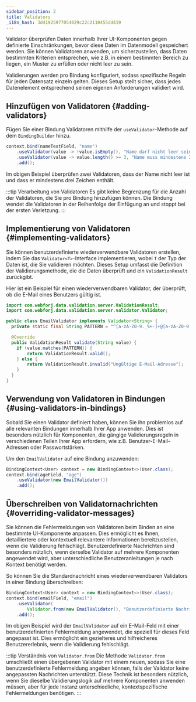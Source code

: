 ```yaml
---
sidebar_position: 2
title: Validators
_i18n_hash: 3d41925977054029c22c2110455dd419
---
```

Validator überprüfen Daten innerhalb Ihrer UI-Komponenten gegen definierte Einschränkungen, bevor diese Daten im Datenmodell gespeichert werden. Sie können Validatoren anwenden, um sicherzustellen, dass Daten bestimmten Kriterien entsprechen, wie z.B. in einem bestimmten Bereich zu liegen, ein Muster zu erfüllen oder nicht leer zu sein.

Validierungen werden pro Bindung konfiguriert, sodass spezifische Regeln für jeden Datensatz einzeln gelten. Dieses Setup stellt sicher, dass jedes Datenelement entsprechend seinen eigenen Anforderungen validiert wird.

## Hinzufügen von Validatoren {#adding-validators}

Fügen Sie einer Bindung Validatoren mithilfe der `useValidator`-Methode auf dem `BindingBuilder` hinzu.

```java
context.bind(nameTextField, "name")
    .useValidator(value -> !value.isEmpty(), "Name darf nicht leer sein")
    .useValidator(value -> value.length() >= 3, "Name muss mindestens 3 Zeichen lang sein")
    .add();
```

Im obigen Beispiel überprüfen zwei Validatoren, dass der Name nicht leer ist und dass er mindestens drei Zeichen enthält.

:::tip Verarbeitung von Validatoren
Es gibt keine Begrenzung für die Anzahl der Validatoren, die Sie pro Bindung hinzufügen können. Die Bindung wendet die Validatoren in der Reihenfolge der Einfügung an und stoppt bei der ersten Verletzung.
:::

## Implementierung von Validatoren {#implementing-validators}

Sie können benutzerdefinierte wiederverwendbare Validatoren erstellen, indem Sie das `Validator<T>`-Interface implementieren, wobei `T` der Typ der Daten ist, die Sie validieren möchten. Dieses Setup umfasst die Definition der Validierungsmethode, die die Daten überprüft und ein `ValidationResult` zurückgibt.

Hier ist ein Beispiel für einen wiederverwendbaren Validator, der überprüft, ob die E-Mail eines Benutzers gültig ist.

```java
import com.webforj.data.validation.server.ValidationResult;
import com.webforj.data.validation.server.validator.Validator;

public class EmailValidator implements Validator<String> {
  private static final String PATTERN = "^[a-zA-Z0-9._%+-]+@[a-zA-Z0-9.-]+\\.[a-zA-Z]{2,6}$";

  @Override
  public ValidationResult validate(String value) {
    if (value.matches(PATTERN)) {
        return ValidationResult.valid();
    } else {
        return ValidationResult.invalid("Ungültige E-Mail-Adresse");
    }
  }
}
```

## Verwendung von Validatoren in Bindungen {#using-validators-in-bindings}

Sobald Sie einen Validator definiert haben, können Sie ihn problemlos auf alle relevanten Bindungen innerhalb Ihrer App anwenden. Dies ist besonders nützlich für Komponenten, die gängige Validierungsregeln in verschiedenen Teilen Ihrer App erfordern, wie z.B. Benutzer-E-Mail-Adressen oder Passwortstärken.

Um den `EmailValidator` auf eine Bindung anzuwenden:

```java
BindingContext<User> context = new BindingContext<>(User.class);
context.bind(ageField, "age")
    .useValidator(new EmailValidator())
    .add();
```

## Überschreiben von Validatornachrichten {#overriding-validator-messages}

Sie können die Fehlermeldungen von Validatoren beim Binden an eine bestimmte UI-Komponente anpassen. Dies ermöglicht es Ihnen, detailliertere oder kontextuell relevantere Informationen bereitzustellen, wenn die Validierung fehlschlägt. Benutzerdefinierte Nachrichten sind besonders nützlich, wenn derselbe Validator auf mehrere Komponenten angewendet wird, aber unterschiedliche Benutzeranleitungen je nach Kontext benötigt werden.

So können Sie die Standardnachricht eines wiederverwendbaren Validators in einer Bindung überschreiben:

```java
BindingContext<User> context = new BindingContext<>(User.class);
context.bind(emailField, "email")
    .useValidator(
        Validator.from(new EmailValidator(), "Benutzerdefinierte Nachricht für ungültige E-Mail-Adresse"))
    .add();
```

Im obigen Beispiel wird der `EmailValidator` auf ein E-Mail-Feld mit einer benutzerdefinierten Fehlermeldung angewendet, die speziell für dieses Feld angepasst ist. Dies ermöglicht ein gezielteres und hilfreicheres Benutzererlebnis, wenn die Validierung fehlschlägt.

:::tip Verständnis von `Validator.from`
Die Methode `Validator.from` umschließt einen übergebenen Validator mit einem neuen, sodass Sie eine benutzerdefinierte Fehlermeldung angeben können, falls der Validator keine angepassten Nachrichten unterstützt. Diese Technik ist besonders nützlich, wenn Sie dieselbe Validierungslogik auf mehrere Komponenten anwenden müssen, aber für jede Instanz unterschiedliche, kontextspezifische Fehlermeldungen benötigen.
:::
